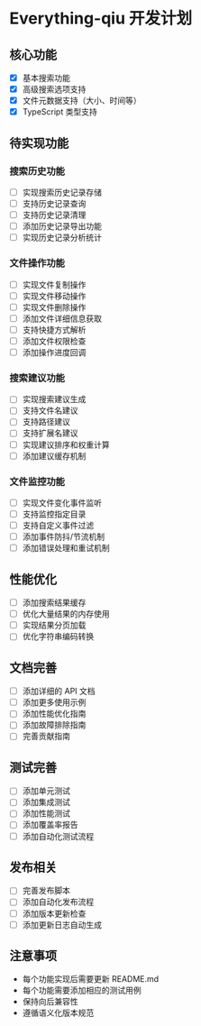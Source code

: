 # Everything-qiu 开发计划

## 核心功能
- [x] 基本搜索功能
- [x] 高级搜索选项支持
- [x] 文件元数据支持（大小、时间等）
- [x] TypeScript 类型支持

## 待实现功能

### 搜索历史功能
- [ ] 实现搜索历史记录存储
- [ ] 支持历史记录查询
- [ ] 支持历史记录清理
- [ ] 添加历史记录导出功能
- [ ] 实现历史记录分析统计

### 文件操作功能
- [ ] 实现文件复制操作
- [ ] 实现文件移动操作
- [ ] 实现文件删除操作
- [ ] 添加文件详细信息获取
- [ ] 支持快捷方式解析
- [ ] 添加文件权限检查
- [ ] 添加操作进度回调

### 搜索建议功能
- [ ] 实现搜索建议生成
- [ ] 支持文件名建议
- [ ] 支持路径建议
- [ ] 支持扩展名建议
- [ ] 实现建议排序和权重计算
- [ ] 添加建议缓存机制

### 文件监控功能
- [ ] 实现文件变化事件监听
- [ ] 支持监控指定目录
- [ ] 支持自定义事件过滤
- [ ] 添加事件防抖/节流机制
- [ ] 添加错误处理和重试机制

## 性能优化
- [ ] 添加搜索结果缓存
- [ ] 优化大量结果的内存使用
- [ ] 实现结果分页加载
- [ ] 优化字符串编码转换

## 文档完善
- [ ] 添加详细的 API 文档
- [ ] 添加更多使用示例
- [ ] 添加性能优化指南
- [ ] 添加故障排除指南
- [ ] 完善贡献指南

## 测试完善
- [ ] 添加单元测试
- [ ] 添加集成测试
- [ ] 添加性能测试
- [ ] 添加覆盖率报告
- [ ] 添加自动化测试流程

## 发布相关
- [ ] 完善发布脚本
- [ ] 添加自动化发布流程
- [ ] 添加版本更新检查
- [ ] 添加更新日志自动生成

## 注意事项
- 每个功能实现后需要更新 README.md
- 每个功能需要添加相应的测试用例
- 保持向后兼容性
- 遵循语义化版本规范 